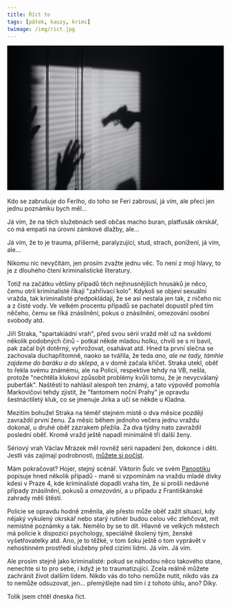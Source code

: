 ```yaml
---
title: Říct to
tags: [pátek, kauzy, krimi]
twimage: /img/rict.jpg
---
```


![cover](/img/rict.jpg)

Kdo se zabrušuje do Feriho, do toho se Feri zabrousí, já vím, ale přeci jen jednu poznámku bych měl...

Já vím, že na těch služebnách sedí občas macho buran, platfusák okrskář, co má empatii na úrovni zámkové dlažby, ale...

Já vím, že to je trauma, příšerné, paralyzující, stud, strach, ponížení, já vím, ale...

Nikomu nic nevyčítám, jen prosím zvažte jednu věc. To není z mojí hlavy, to je z dlouhého čtení kriminalistické literatury.

Totiž na začátku většiny případů těch nejhnusnějších hnusáků je něco, čemu otrlí kriminalisté říkají "zahřívací kolo". Kdykoli se objeví sexuální vražda, tak kriminalisté předpokládají, že se asi nestala jen tak, z ničeho nic a z čisté vody. Ve velkém procentu případů se pachatel dopustil před tím něčeho, čemu se říká znásilnění, pokus o znásilnění, omezování osobní svobody atd.

Jiří Straka, "spartakiádní vrah", před svou sérií vražd měl už na svědomí několik podobných činů - potkal někde mladou holku, chvíli se s ní bavil, pak začal být dotěrný, vyhrožovat, osahávat atd. Hned ta první slečna se zachovala duchapřítomně, naoko se tvářila, že teda _ano, ale ne tady, támhle zajdeme do baráku a do sklepa_, a v domě začala křičet. Straka utekl, oběť to řekla svému známému, ale na Policii, respektive tehdy na VB, nešla, protože "nechtěla klukovi způsobit problémy kvůli tomu, že je nevycválaný puberťák". Naštěstí to nahlásil alespoň ten známý, a tato výpověď pomohla Markovičovi tehdy zjistit, že "fantomem noční Prahy" je opravdu šestnáctiletý kluk, co se jmenuje Jirka a učí se někde u Kladna.

Mezitím bohužel Straka na téměř stejném místě o dva měsíce později zavraždil první ženu. Za měsíc během jednoho večera jednu vraždu dokonal, u druhé oběť zázrakem přežila. Za dva týdny nato zavraždil poslední oběť. Kromě vražd ještě napadl minimálně tři další ženy.

Sériový vrah Václav Mrázek měl rovněž sérii napadení žen, dokonce i dětí. Jestli vás zajímají podrobnosti, [můžete si počíst](https://misantrop.info/vaclav-mrazek-zlodej-nasilnik-a-seriovy-vrah/).

Mám pokračovat? Hojer, stejný scénář. Viktorín Šulc ve svém [Panoptiku](https://www.databazeknih.cz/serie/panoptikum-sexualnich-vrazd-7312) popisuje hned několik případů - maně si vzpomínám na vraždu mladé dívky kdesi v Praze 4, kde kriminalisté dopadli vraha tím, že si prošli nedávné případy znásilnění, pokusů a _omezování_, a u případu z Františkánské zahrady měli štěstí. 

Policie se opravdu hodně změnila, ale přesto může oběť zažít situaci, kdy nějaký vykulený okrskář nebo starý rutinér budou celou věc zlehčovat, mít nemístné poznámky a tak. Nemělo by se to dít. Hlavně ve velkých městech má policie k dispozici psychology, speciálně školený tým, ženské vyšetřovatelky atd. Ano, je to těžké, v tom šoku ještě o tom vyprávět v nehostinném prostředí služebny před cizími lidmi. Já vím. Já vím.

Ale prosím stejně jako kriminalisté: pokud se náhodou něco takového stane, nenechte si to pro sebe, i když je to traumatizující. Zcela reálně můžete zachránit život dalším lidem. Nikdo vás do toho nemůže nutit, nikdo vás za to nemůže odsuzovat, jen... přemýšlejte nad tím i z tohoto úhlu, ano? Díky.

Tolik jsem chtěl dneska říct.